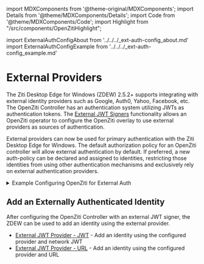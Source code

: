 import MDXComponents from '@theme-original/MDXComponents';
import Details from '@theme/MDXComponents/Details';
import Code from '@theme/MDXComponents/Code';
import Highlight from "/src/components/OpenZitiHighlight";

import ExternalAuthConfigAbout from '../../../_ext-auth-config_about.md'
import ExternalAuthConfigExample from '../../../_ext-auth-config_example.md'

# External Providers

The Ziti Desktop Edge for Windows (ZDEW) 2.5.2+ supports integrating with external identity providers such as Google, Auth0,
Yahoo, Facebook, etc. The OpenZiti Controller has an authentication system utilizing JWTs as authentication tokens.
The [External JWT Signers](/docs/learn/core-concepts/security/authentication/50-external-jwt-signers.md) functionality
allows an OpenZiti operator to configure the OpenZiti overlay to use external providers as sources of authentication.

External providers can now be used for primary authentication with the Ziti Desktop Edge for Windows. The default authorization
policy for an OpenZiti controller will allow external authentication by default. If preferred, a new auth-policy can be
declared and assigned to identities, restricting those identities from using other authentication mechanisms and
exclusively rely on external authentication providers.

<ExternalAuthConfigAbout />

<Details>
<summary>Example Configuring OpenZiti for External Auth</summary>

<ExternalAuthConfigExample />

</Details>

## Add an Externally Authenticated Identity

After configuring the OpenZiti Controller with an external JWT signer, the ZDEW can be used to add an identity using the
external provider.

* [External JWT Provider - JWT](./ext-jwt) - Add an identity using the configured provider and network JWT
* [External JWT Provider - URL](./ext-jwt-url) - Add an identity using the configured provider and URL
